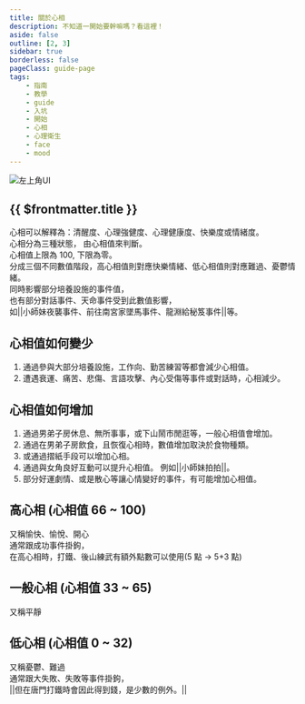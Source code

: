 ```yaml
---
title: 關於心相
description: 不知道一開始要幹嘛嗎？看這裡！
aside: false
outline: [2, 3]
sidebar: true
borderless: false
pageClass: guide-page
tags:
    - 指南
    - 教學
    - guide
    - 入坑
    - 開始
    - 心相
    - 心理衛生
    - face
    - mood
---
```


<img class='guide-img' src='/images/guide/hui1.jpg' alt='左上角UI'>

## {{ $frontmatter.title }}

心相可以解釋為：清醒度、心理強健度、心理健康度、快樂度或情緒度。  
心相分為三種狀態， 由心相值來判斷。  
心相值上限為 100, 下限為零。  
分成三個不同數值階段，高心相值則對應快樂情緒、低心相值則對應難過、憂鬱情緒。  
同時影響部分培養設施的事件值，  
也有部分對話事件、天命事件受到此數值影響，  
如<MarkdownWrapper>||小師妹夜襲事件、前往南宮家墜馬事件、龍淵給秘笈事件||</MarkdownWrapper>等。

## 心相值如何變少

1. 通過參與大部分培養設施，工作向、勤苦練習等都會減少心相值。
2. 遭遇衰運、痛苦、悲傷、言語攻擊、內心受傷等事件或對話時，心相減少。

## 心相值如何增加

1. 通過男弟子房休息、無所事事，或下山鬧市閒逛等，一般心相值會增加。
2. 通過在男弟子房飲食，且恢復心相時，數值增加取決於食物種類。
3. 或通過摺紙手段可以增加心相。
4. 通過與女角良好互動可以提升心相值。
   例如<MarkdownWrapper>||小師妹拍拍||</MarkdownWrapper>。
5. 部分好運劇情、或是散心等讓心情變好的事件，有可能增加心相值。

## 高心相 (心相值 66 ~ 100)

<MoodIcon :mood="`high`" :size="`medium`"></MoodIcon>
又稱愉快、愉悅、開心  
通常跟成功事件掛鉤，  
在高心相時，打鐵、後山練武有額外點數可以使用(5 點 -> 5+3 點)

## 一般心相 (心相值 33 ~ 65)

<MoodIcon :size="`medium`"></MoodIcon>
又稱平靜

## 低心相 (心相值 0 ~ 32)

<MoodIcon :mood="`low`" :size="`medium`"></MoodIcon>
又稱憂鬱、難過  
通常跟大失敗、失敗等事件掛鉤，  
<MarkdownWrapper>||但在唐門打鐵時會因此得到錢，是少數的例外。||</MarkdownWrapper>
